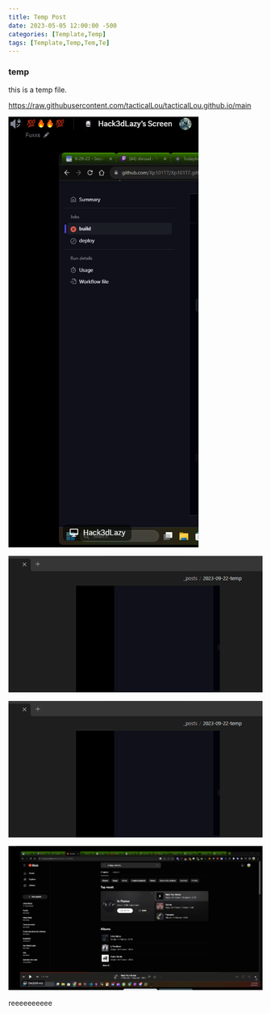 ```yaml
---
title: Temp Post
date: 2023-05-05 12:00:00 -500
categories: [Template,Temp]
tags: [Template,Temp,Tem,Te]
---
```

### temp

this is a temp file.

https://raw.githubusercontent.com/tacticalLou/tacticalLou.github.io/main

![Pasted image 20230929193133.png](https://raw.githubusercontent.com/tacticalLou/tacticalLou.github.io/main/Pasted%20image%2020230929193133.png)

![Pasted image 20230929205433.png](https://raw.githubusercontent.com/tacticalLou/tacticalLou.github.io/main/Pasted%20image%2020230929205433.png)



![Pasted image 20230929205446.png](https://raw.githubusercontent.com/tacticalLou/tacticalLou.github.io/main/Pasted%20image%2020230929205446.png)



![Pasted image 20230929205501.png](https://raw.githubusercontent.com/tacticalLou/tacticalLou.github.io/main/Pasted%20image%2020230929205501.png)





reeeeeeeeee
